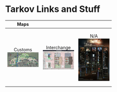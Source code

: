 # Tarkov Links and Stuff

| Maps |  |  |
| ------------------- | --------------------------- | ---------------------------- |
| <p align="center">Customs<br /><img src="images/Customs.jpg?raw=true" width="100" align="center"></p> | <p align="center">Interchange<br /><img src="images/Interchange.jpg?raw=true" width="100" align="center"></p> | <p align="center">N/A<br /><img src="images/QuestItems.jpg" width="100" align="center"></p> |